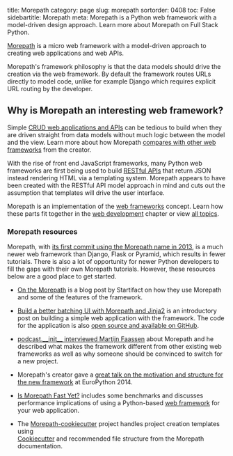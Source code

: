 title: Morepath
category: page
slug: morepath
sortorder: 0408
toc: False
sidebartitle: Morepath
meta: Morepath is a Python web framework with a model-driven design approach. Learn more about Morepath on Full Stack Python. 


[Morepath](http://morepath.readthedocs.org/en/latest/) is a micro web 
framework with a model-driven approach to creating web applications and web
APIs.

Morepath's framework philosophy is that the data models should drive the
creation via the web framework. By default the framework routes URLs directly 
to model code, unlike for example Django which requires explicit URL routing
by the developer.


## Why is Morepath an interesting web framework?
Simple [CRUD web applications and APIs](http://en.wikipedia.org/wiki/Create,_read,_update_and_delete) 
can be tedious to build when they are driven straight from data models without
much logic between the model and the view. Learn more about how Morepath
[compares with other web frameworks](http://morepath.readthedocs.org/en/latest/compared.html)
from the creator.

With the rise of front end JavaScript frameworks, many Python web frameworks 
are first being used to build 
[RESTful APIs](/application-programming-interfaces.html) that return JSON
instead rendering HTML via a templating system. Morepath appears to have 
been created with the RESTful API model approach in mind and cuts out the 
assumption that templates will drive the user interface.

<div class="well see-also">Morepath is an implementation of the <a href="/web-frameworks.html">web frameworks</a> concept. Learn how these parts fit together in the <a href="/web-development.html">web development</a> chapter or view <a href="/table-of-contents.html">all topics</a>.</div>


### Morepath resources
Morepath, with 
[its first commit using the Morepath name in 2013](https://github.com/morepath/morepath/commit/9c4f772dc48658a63ae2b46f6c1863220608f15e), 
is a much newer web framework than Django, Flask or Pyramid, which results
in fewer tutorials. There is also a lot of opportunity for newer Python 
developers to fill the gaps with their own Morepath tutorials. However, 
these resources below are a good place to get started. 

* [On the Morepath](http://blog.startifact.com/posts/on-the-morepath.html)
  is a blog post by Startifact on how they use Morepath and some of the
  features of the framework.

* [Build a better batching UI with Morepath and Jinja2](http://blog.startifact.com/posts/morepath-batching-example.html)
  is an introductory post on building a simple web application with the 
  framework. The code for the application is also 
  [open source and available on GitHub](https://github.com/morepath/morepath_batching).

* [podcast.\_\_init\_\_ interviewed Martijn Faassen](https://www.podcastinit.com/episode-91-morepath-with-martijn-faassen/)
  about Morepath and he described what makes the framework different from
  other existing web frameworks as well as why someone should be convinced
  to switch for a new project.

* Morepath's creator gave a 
  [great talk on the motivation and structure for the new framework](https://www.youtube.com/watch?v=gyDKMAWPyuY) 
  at EuroPython 2014.

* [Is Morepath Fast Yet?](https://blog.startifact.com/posts/is-morepath-fast-yet.html)
  includes some benchmarks and discusses performance implications of using a 
  Python-based [web framework](/web-frameworks.html) for your web application.

* The 
  [Morepath-cookiecutter](https://github.com/morepath/morepath-cookiecutter)
  project handles project creation templates using  
  [Cookiecutter](https://cookiecutter.readthedocs.io/en/latest/) and
  recommended file structure from the Morepath documentation.

